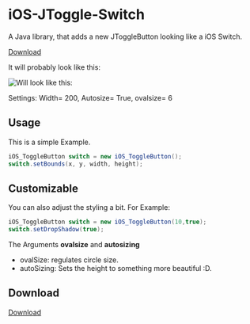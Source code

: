 # iOS-JToggle-Switch
A Java library, that adds a new JToggleButton looking like a iOS Switch.

[Download](https://github.com/Gaareth/iOS-JToggle-Switch/blob/master/iOS-Switch.jar?raw=true)

It will probably look like this: 

![Will look like this:](http://i.imgur.com/oA0v9Jr.gif)


Settings: Width= 200, Autosize= True, ovalsize= 6


## Usage ##

This is a simple Example.

```java
iOS_ToggleButton switch = new iOS_ToggleButton();
switch.setBounds(x, y, width, height);
```

## Customizable ##

You can also adjust the styling a bit.
For Example: 
```java
iOS_ToggleButton switch = new iOS_ToggleButton(10,true); 
switch.setDropShadow(true);
```
The Arguments **ovalsize** and **autosizing** 
* ovalSize: regulates circle size.
* autoSizing: Sets the height to something more beautiful :D.

## Download ##
[Download](https://github.com/Gaareth/iOS-JToggle-Switch/releases/download/v1.0/iOS-Switch.jar)

